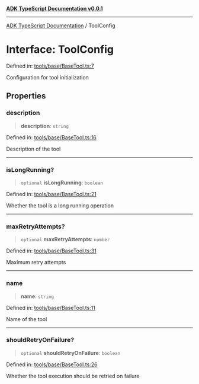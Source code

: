 [**ADK TypeScript Documentation v0.0.1**](../README.md)

***

[ADK TypeScript Documentation](../globals.md) / ToolConfig

# Interface: ToolConfig

Defined in: [tools/base/BaseTool.ts:7](https://github.com/pontus-devoteam/adk-typescript/blob/9fe8a397cfb495545a029b2d9b6f8a0adf2c2de5/src/tools/base/BaseTool.ts#L7)

Configuration for tool initialization

## Properties

### description

> **description**: `string`

Defined in: [tools/base/BaseTool.ts:16](https://github.com/pontus-devoteam/adk-typescript/blob/9fe8a397cfb495545a029b2d9b6f8a0adf2c2de5/src/tools/base/BaseTool.ts#L16)

Description of the tool

***

### isLongRunning?

> `optional` **isLongRunning**: `boolean`

Defined in: [tools/base/BaseTool.ts:21](https://github.com/pontus-devoteam/adk-typescript/blob/9fe8a397cfb495545a029b2d9b6f8a0adf2c2de5/src/tools/base/BaseTool.ts#L21)

Whether the tool is a long running operation

***

### maxRetryAttempts?

> `optional` **maxRetryAttempts**: `number`

Defined in: [tools/base/BaseTool.ts:31](https://github.com/pontus-devoteam/adk-typescript/blob/9fe8a397cfb495545a029b2d9b6f8a0adf2c2de5/src/tools/base/BaseTool.ts#L31)

Maximum retry attempts

***

### name

> **name**: `string`

Defined in: [tools/base/BaseTool.ts:11](https://github.com/pontus-devoteam/adk-typescript/blob/9fe8a397cfb495545a029b2d9b6f8a0adf2c2de5/src/tools/base/BaseTool.ts#L11)

Name of the tool

***

### shouldRetryOnFailure?

> `optional` **shouldRetryOnFailure**: `boolean`

Defined in: [tools/base/BaseTool.ts:26](https://github.com/pontus-devoteam/adk-typescript/blob/9fe8a397cfb495545a029b2d9b6f8a0adf2c2de5/src/tools/base/BaseTool.ts#L26)

Whether the tool execution should be retried on failure
